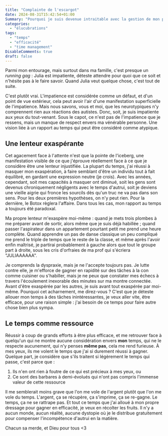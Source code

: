 ```yaml
---
title: "Complainte de l'escargot"
date: 2024-08-31T15:42:54+01:00
Summary: "Pourquoi je suis devenue intraitable avec la gestion de mon propre temps."
categories: 
  - "élucubrations"
tags: 
  - "temps"
  - "efficacité"
  - "time management"
DisableComments: true
draft: false
---
```


Parmi mon entourage, mais surtout dans ma famille, c'est presque un _running gag_ : Julia est impatiente, déteste attendre pour quoi que ce soit et n'hésite pas à le faire savoir. Quand Julia veut quelque chose, c'est tout de suite.

C'est plutôt vrai. L'impatience est considérée comme un défaut, et d'un point de vue extérieur, cela peut avoir l'air d'une manifestation superficielle de l'impatience. Mais nous savons, vous et moi, que les neurotypiques n'y comprennent rien aux réactions des autistes. Donc, soit, je suis impatiente aux yeux du tout-venant. Sous le capot, ce n'est pas de l'impatience que je ressens, mais un manque de respect envers ma vénérable personne. Une vision liée à un rapport au temps qui peut être considéré comme atypique.

## Une lenteur exaspérante

Cet agacement face à l'attente n'est que la pointe de l'iceberg, une manifestation visible de ce que j'éprouve réellement face à ce que je considère être une lenteur injustifiée. La plupart du temps, j'ai réussi à masquer mon exaspération, à faire semblant d'être un individu tout à fait équilibré, en gardant une expression neutre (je crois). Avec les années, cependant, soit mes capacités à masquer ont diminué, soit les gens sont devenus chroniquement négligents avec le temps d'autrui, soit je deviens une vieille aigrie qui fronce les sourcils dès qu'un truc ne va pas dans son sens. Pour les deux premières hypothèses, on n'y peut rien. Pour la dernière, le Botox règlera l'affaire. Dans tous les cas, mon rapport au temps a toujours été paradoxal.

Ma propre lenteur m'exaspère moi-même : quand je mets trois plombes à me préparer avant de sortir, alors même que je suis déjà habillée ; quand passer l'aspirateur dans un appartement pourtant petit me prend une heure complète. Quand apprendre un pas de danse classique un peu compliqué me prend le triple de temps que le reste de la classe, et même après l'avoir enfin maîtrisé, je partirai probablement à gauche alors que tout le groupe part à droite, sous les cris d'orfraies de ma prof qui s'écriera "JULIAAAAAA".

Je comprends la dyspraxie, mais je ne l'accepte toujours pas. Je lutte contre elle, je m'efforce de gagner en rapidité sur des tâches à la con comme cuisiner ou s'habiller, mais je ne peux que constater mes échecs à travers l'écoulement inexorable des minutes sur ma montre connectée. Avant d'être exaspérée par les autres, je suis avant tout exaspérée par moi-même. Pourquoi cet acharnement, me direz-vous ? C'est que je déteste allouer mon temps à des tâches inintéressantes, je veux aller vite, être efficace, pour une raison simple : j'ai besoin de ce temps pour faire autre chose bien plus sympa.

## Le temps comme ressource

Réussir à coup de grands efforts à être plus efficace, et me retrouver face à quelqu'un qui ne montre aucune considération envers **mon** temps, qui ne le respecte aucunement, qui n'y penses **même pas**, cela me rend furieuse. À mes yeux, ils me volent le temps que j'ai si durement réussi à gagner. Quelque part, je considère que s'ils traitent si légèrement le temps qui passe, c'est parce que :

1. Ils n'en ont rien à foutre de ce qui est précieux à mes yeux, ou
2. Ce sont des barbares à demi-évolués qui n'ont pas compris l'immense valeur de cette ressource

Il me semblerait moins grave que l'on me vole de l'argent plutôt que l'on me vole du temps. L'argent, ça se récupère, ça s'imprime, ça se re-gagne. Le temps, ça ne se rattrape pas. Et tout ce temps que j'ai alloué à mon propre dressage pour gagner en efficacité, je veux en récolter les fruits. Il n'y a aucun monde, aucun réalité, aucune dystopie où je le distribue gratuitement pour compenser l'incompétence d'autrui en la matière.

Chacun sa merde, et Dieu pour tous <3
